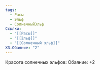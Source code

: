 ```yaml
---
tags:
  - Расы
  - Эльф
  - СолнечныйЭльф
Ссылки:
  - "[[Расы]]"
  - "[[Эльф]]"
  - "[[Солнечный эльф]]"
ХЗ.Обаяние: "2"
---
```

Красота солнечных эльфов:
Обаяние: +2










